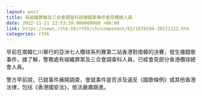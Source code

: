 ```yaml
---
layout: post
title: 有組織罪案及三合會調查科就播錯歌事件會見欖總人員
date: 2022-11-21 22:53:59.000000000 +08:00
link: https://news.rthk.hk/rthk/ch/component/k2/1676594-20221121.htm
categories: rthk
---
```


早前在南韓仁川舉行的亞洲七人欖球系列賽第二站香港對南韓的決賽，發生播錯歌事件，據了解，警務處有組織罪案及三合會調查科人員，已經會見部分香港欖球總會人員。

警方早前說，已就事件展開調查，會就事件是否涉及違反《國歌條例》或其他香港法律，包括《香港國安法》，依法嚴肅跟進。
